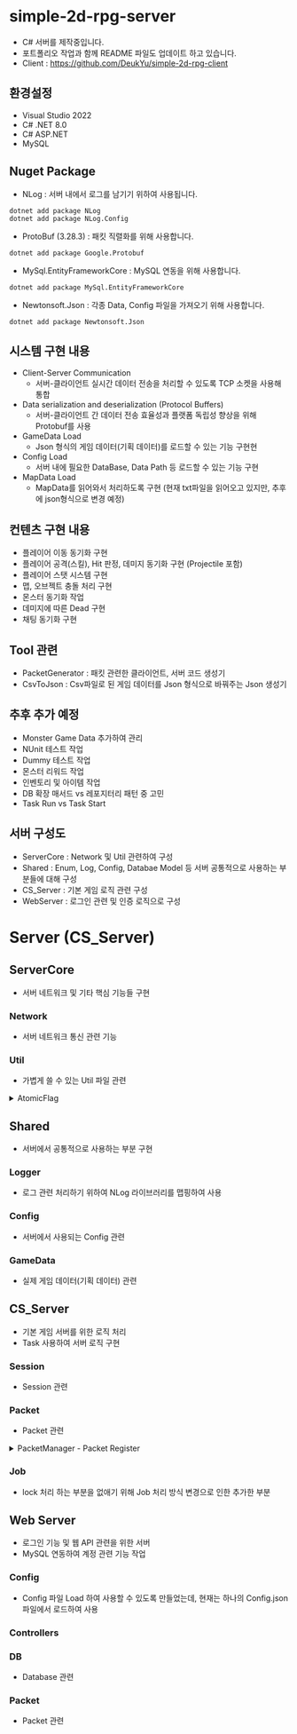 # simple-2d-rpg-server
- C# 서버를 제작중입니다.
- 포트폴리오 작업과 함께 README 파일도 업데이트 하고 있습니다.
- Client : https://github.com/DeukYu/simple-2d-rpg-client

## 환경설정
- Visual Studio 2022
- C# .NET 8.0
- C# ASP.NET
- MySQL

## Nuget Package
- NLog : 서버 내에서 로그를 남기기 위하여 사용됩니다.
```
dotnet add package NLog
dotnet add package NLog.Config
```
- ProtoBuf (3.28.3) : 패킷 직렬화를 위해 사용합니다.
```
dotnet add package Google.Protobuf
```
- MySql.EntityFrameworkCore : MySQL 연동을 위해 사용합니다.
```
dotnet add package MySql.EntityFrameworkCore
```
- Newtonsoft.Json : 각종 Data, Config 파일을 가져오기 위해 사용합니다.
```
dotnet add package Newtonsoft.Json
```
## 시스템 구현 내용
- Client-Server Communication
    - 서버-클라이언트  실시간 데이터 전송을 처리할 수 있도록 TCP 소켓을 사용해 통합
- Data serialization and deserialization (Protocol Buffers)
    - 서버-클라이언트 간 데이터 전송 효율성과 플랫폼 독립성 향상을 위해 Protobuf를 사용
- GameData Load
    - Json 형식의 게임 데이터(기획 데이터)를 로드할 수 있는 기능 구현현
- Config Load
    - 서버 내에 필요한 DataBase, Data Path 등 로드할 수 있는 기능 구현
- MapData Load
    - MapData를 읽어와서 처리하도록 구현 (현재 txt파일을 읽어오고 있지만, 추후에 json형식으로 변경 예정)

## 컨텐츠 구현 내용
- 플레이어 이동 동기화 구현
- 플레이어 공격(스킬), Hit 판정, 데미지 동기화 구현 (Projectile 포함)
- 플레이어 스탯 시스템 구현
- 맵, 오브젝트 충돌 처리 구현
- 몬스터 동기화 작업
- 데미지에 따른 Dead 구현
- 채팅 동기화 구현

## Tool 관련
- PacketGenerator : 패킷 관련한 클라이언트, 서버 코드 생성기
- CsvToJson : Csv파일로 된 게임 데이터를 Json 형식으로 바꿔주는 Json 생성기

## 추후 추가 예정
- Monster Game Data 추가하여 관리
- NUnit 테스트 작업
- Dummy 테스트 작업
- 몬스터 리워드 작업
- 인벤토리 및 아이템 작업
- DB 확장 매서드 vs 레포지터리 패턴 중 고민
- Task Run vs Task Start

## 서버 구성도
- ServerCore : Network 및 Util 관련하여 구성
- Shared : Enum, Log, Config, Databae Model 등 서버 공통적으로 사용하는 부분들에 대해 구성
- CS_Server : 기본 게임 로직 관련 구성
- WebServer : 로그인 관련 및 인증 로직으로 구성

# Server (CS_Server)
## ServerCore
- 서버 네트워크 및 기타 핵심 기능들 구현

### Network
- 서버 네트워크 통신 관련 기능

### Util
- 가볍게 쓸 수 있는 Util 파일 관련 

<details>
<summary> AtomicFlag </summary>

- 코드 내에서 Thread Safe하게 상태를 저장하고 관리할 수 있도록 간단한 구조로 Mult-Thread 환경에서 동기화 문제를 해결하기 위하여 사용하였습니다.

```
public sealed class AtomicFlag
{
    private volatile int _flag = 0;

    public static implicit operator bool(AtomicFlag target)
    {
        // true = 1 이고 false = 0 이기 때문에 1이면 true를 반환
        return target._flag == 1;
    }
    public bool Set()
    {
        // 현재 false 일 경우, true로 바꾸고 false를 반환
        return Interlocked.CompareExchange(ref _flag, 1, 0) == 0;
    }

    public void Release()
    {
        // false로 셋팅
        Interlocked.Exchange(ref _flag, 0);
    }
}

```

</details>

## Shared
- 서버에서 공통적으로 사용하는 부분 구현
### Logger
- 로그 관련 처리하기 위하여 NLog 라이브러리를 맵핑하여 사용

### Config
- 서버에서 사용되는 Config 관련

### GameData
- 실제 게임 데이터(기획 데이터) 관련

## CS_Server
- 기본 게임 서버를 위한 로직 처리
- Task 사용하여 서버 로직 구현

### Session
- Session 관련

### Packet
- Packet 관련
    
<details> 
<summary>PacketManager - Packet Register</summary>

- C# 기존 MsgId 를 통하여 Packet Register를 하였으나, Packet이 늘어남에 따라 Enum MsgId를 추가해야하는 번거로움으로 인하여 MsgId 값을 relfection을 이용하여 Msg Name을 통하여 SHA256 을 통한 해쉬값을 ushort 값으로 받아와 MsgId로 사용하도록 하였습니다.

```
private void Register()
{
    // 현재 어셈블리에서 IMessage를 구현한 비추상 타입 가져오기
    var packetTypes = Assembly.GetExecutingAssembly().GetTypes()
        .Where(x => typeof(IMessage).IsAssignableFrom(x) && !x.IsAbstract);

    foreach (var packetType in packetTypes)
    {
        // Descriptor를 가져오고, null 체크
        var descriptor = GetMessageDescriptor(packetType);
        if (descriptor == null)
        {
            Log.Error($"Descriptor not found for packet type: {packetType.Name}");
            continue;
        }

        // 메시지 이름으로 메시지 ID 계산
        ushort messageId = ComputeMessageId(descriptor.Name);
        if (_onRecv.TryAdd(messageId, CreateMakePacketAction(packetType)) == false)
        {
            Log.Error($"Already registered message: {messageId}");
            continue;
        }

        RegisterHandler(messageId, packetType);
        _typeToMsgId.Add(packetType, messageId);
    }
}

private ushort ComputeMessageId(string messageName)
{
    using var sha256 = SHA256.Create();
    byte[] hash = sha256.ComputeHash(Encoding.UTF8.GetBytes(messageName));
    return BitConverter.ToUInt16(hash, 0);
}
```
</details>

### Job
- lock 처리 하는 부분을 없애기 위해 Job 처리 방식 변경으로 인한 추가한 부분

## Web Server
- 로그인 기능 및 웹 API 관련을 위한 서버
- MySQL 연동하여 계정 관련 기능 작업

### Config
- Config 파일 Load 하여 사용할 수 있도록 만들었는데, 현재는 하나의 Config.json 파일에서 로드하여 사용

### Controllers

### DB
- Database 관련 

### Packet
- Packet 관련 

